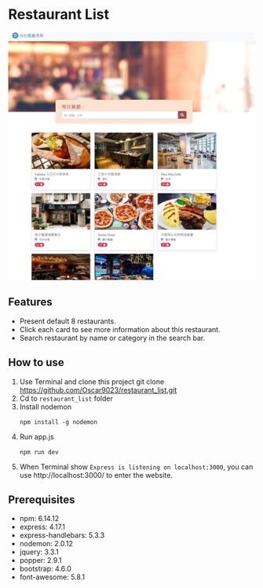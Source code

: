 # Restaurant List
![GITHUB](./demo.jpg)

## Features
* Present default 8 restaurants.
* Click each card to see more information about this restaurant.
* Search restaurant by name or category in the search bar.

## How to use
1. Use Terminal and clone this project
    git clone https://github.com/Oscar9023/restaurant_list.git
2. Cd to `restaurant_list` folder
3. Install nodemon
    ```
    npm install -g nodemon
    ```
4. Run app.js
    ```
    npm run dev
    ```
5. When Terminal show `Express is listening on localhost:3000`, you can use http://localhost:3000/ to enter the website.

## Prerequisites
* npm: 6.14.12
* express: 4.17.1
* express-handlebars: 5.3.3
* nodemon: 2.0.12
* jquery: 3.3.1
* popper: 2.9.1
* bootstrap: 4.6.0
* font-awesome: 5.8.1

